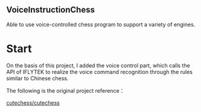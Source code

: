 VoiceInstructionChess
----------
Able to use voice-controlled chess program to support a variety of engines.

Start
==========
On the basis of this project, I added the voice control part, which calls the API of IFLYTEK to realize the voice command recognition through the rules similar to Chinese chess.

The following is the original project reference：

[cutechess/cutechess](https://github.com/cutechess/cutechess.git)
